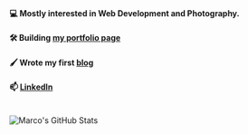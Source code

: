 #### 💻 Mostly interested in Web Development and Photography.
#### 🛠️ Building [my portfolio page](https://marcohaber.dev)
#### 🖌️ Wrote my first [blog](https://www.marcohaber.dev/blog/react-context)
  
#### 📫 [LinkedIn](https://www.linkedin.com/in/marcohaber99)

<br>

<a href="#stats">

<img align="left" alt="Marco's GitHub Stats" src="https://github-readme-stats.vercel.app/api/top-langs/?username=marcoshaber99&show_icons=true&theme=great-gatsby" />
</a>
